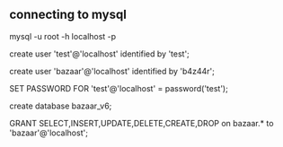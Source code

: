 ## connecting to mysql

mysql -u root -h localhost -p


create user 'test'@'localhost' identified by 'test';

create user 'bazaar'@'localhost' identified by 'b4z44r';

SET PASSWORD FOR 'test'@'localhost' = password('test');

 create database bazaar_v6;
 
 
 GRANT SELECT,INSERT,UPDATE,DELETE,CREATE,DROP on bazaar.* to 'bazaar'@'localhost';